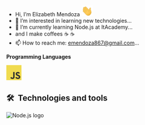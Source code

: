 - Hi, I’m Elizabeth Mendoza <img src="https://raw.githubusercontent.com/ABSphreak/ABSphreak/master/gifs/Hi.gif" width="30px"></h1>
- 👀 I’m interested in learning new technologies...
- 🌱 I’m currently learning Node.js at ItAcademy...
- and I make coffees :coffee: :coffee:
- 📫 How to reach me: emendoza867@gmail.com...


**Programming Languages**

<img alt="JS" title="JavaScript" width="40px" src="https://raw.githubusercontent.com/github/explore/master/topics/javascript/javascript.png">


## 🛠  Technologies and tools
<a name="learning-now"></a>

<img src="https://img.shields.io/badge/Node.js-282C34?logo=node.js&logoColor=339933" alt="Node.js logo" title="Node.js" height="25" />

